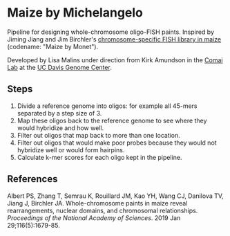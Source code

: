 # Maize by Michelangelo
Pipeline for designing whole-chromosome oligo-FISH paints. Inspired by Jiming Jiang and Jim Birchler's [chromosome-specific FISH library in maize](https://doi.org/10.1073/pnas.1813957116) (codename: "Maize by Monet").

Developed by Lisa Malins under direction from Kirk Amundson in the [Comai Lab](http://comailab.genomecenter.ucdavis.edu/index.php/Main_Page) at the [UC Davis Genome Center](https://genomecenter.ucdavis.edu/).

## Steps
1. Divide a reference genome into oligos: for example all 45-mers separated by a step size of 3.
2. Map these oligos back to the reference genome to see where they would hybridize and how well.
3. Filter out oligos that map back to more than one location.
4. Filter out oligos that would make poor probes because they would not hybridize well or would form hairpins.
5. Calculate k-mer scores for each oligo kept in the pipeline.

## References
Albert PS, Zhang T, Semrau K, Rouillard JM, Kao YH, Wang CJ, Danilova TV, Jiang J, Birchler JA. Whole-chromosome paints in maize reveal rearrangements, nuclear domains, and chromosomal relationships. *Proceedings of the National Academy of Sciences*. 2019 Jan 29;116(5):1679-85.
